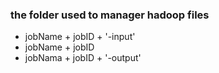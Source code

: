 ### the folder used to manager hadoop files

- jobName + jobID + '-input'
- jobName + jobID
- jobNama + jobID + '-output'